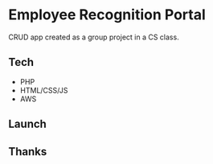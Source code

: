 # Employee Recognition Portal

CRUD app created as a group project in a CS class. 

## Tech
* PHP
* HTML/CSS/JS
* AWS

## Launch


## Thanks



